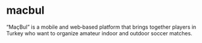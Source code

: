# macbul
“MaçBul” is a mobile and web‐based platform that brings together players in Turkey who want to organize amateur indoor and outdoor soccer matches.
